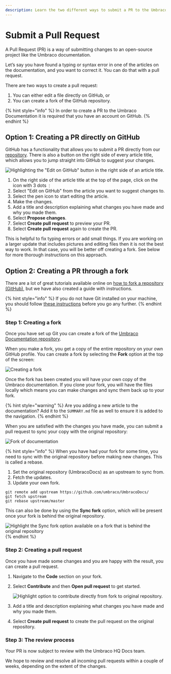 ```yaml
---
description: Learn the two different ways to submit a PR to the Umbraco Documentation.
---
```


# Submit a Pull Request

A Pull Request (PR) is a way of submitting changes to an open-source project like the Umbraco documentation.

Let’s say you have found a typing or syntax error in one of the articles on the documentation, and you want to correct it. You can do that with a pull request.

There are two ways to create a pull request:

1. You can either edit a file directly on GitHub, or
2. You can create a fork of the GitHub repository.

{% hint style="info" %}
In order to create a PR to the Umbraco Documentation it is required that you have an account on GitHub.
{% endhint %}

## Option 1: Creating a PR directly on GitHub

GitHub has a functionality that allows you to submit a PR directly from our [repository](https://github.com/umbraco/UmbracoDocs/). There is also a button on the right side of every article title, which allows you to jump straight into GitHub to suggest your changes.

![Highlighting the "Edit on GitHub" button in the right side of an article title.](../.gitbook/assets/EditonGithub.png)

1. On the right side of the article title at the top of the page, click on the icon with 3 dots `⋮`
2. Select "Edit on GitHub" from the article you want to suggest changes to.
3. Select the pen icon to start editing the article.
4. Make the changes.
5. Add a title and description explaining what changes you have made and why you made them.
6. Select **Propose changes**.
7. Select **Create pull request** to preview your PR.
8. Select **Create pull request** again to create the PR.

This is helpful to fix typing errors or add small things. If you are working on a larger update that includes pictures and editing files then it is not the best way to work. In that case, you will be better off creating a fork. See below for more thorough instructions on this approach.

## Option 2: Creating a PR through a fork

There are a lot of great tutorials available online on [how to fork a repository (GitHub)](https://help.github.com/articles/fork-a-repo/), but we have also created a guide with instructions.

{% hint style="info" %}
If you do not have Git installed on your machine, you should follow [these instructions](https://help.github.com/articles/set-up-git/) before you go any further.
{% endhint %}

### Step 1: Creating a fork

Once you have set up Git you can create a fork of the [Umbraco Documentation repository](https://github.com/umbraco/UmbracoDocs/).

When you make a fork, you get a copy of the entire repository on your own GitHub profile. You can create a fork by selecting the **Fork** option at the top of the screen:

![Creating a fork](images/fork-repository-new.png)

Once the fork has been created you will have your own copy of the Umbraco documentation. If you clone your fork, you will have the files locally which means you can make changes and sync them back up to your fork.

{% hint style="warning" %}
Are you adding a new article to the documentation? Add it to the `SUMMARY.md` file as well to ensure it is added to the navigation.
{% endhint %}

When you are satisfied with the changes you have made, you can submit a pull request to sync your copy with the original repository:

![Fork of documentation](images/example-of-fork.png)

{% hint style="info" %}
When you have had your fork for some time, you need to sync with the original repository before making new changes. This is called a rebase.

1. Set the original repository (UmbracoDocs) as an upstream to sync from.
2. Fetch the updates.
3. Update your own fork.

```
git remote add upstream https://github.com/umbraco/UmbracoDocs/
git fetch upstream
git rebase upstream/master
```

This can also be done by using the **Sync fork** option, which will be present once your fork is behind the original repository.

<img src="images/sync-fork.png" alt="Highlight the Sync fork option available on a fork that is behind the original repository" data-size="original">
{% endhint %}

### Step 2: Creating a pull request

Once you have made some changes and you are happy with the result, you can create a pull request.

1. Navigate to the **Code** section on your fork.
2.  Select **Contribute** and then **Open pull request** to get started.

    ![Highlight option to contribute directly from fork to original repository.](images/contribute.png)
3. Add a title and description explaining what changes you have made and why you made them.
4. Select **Create pull request** to create the pull request on the original repository.

### Step 3: The review process

Your PR is now subject to review with the Umbraco HQ Docs team.

We hope to review and resolve all incoming pull requests within a couple of weeks, depending on the extent of the changes.
